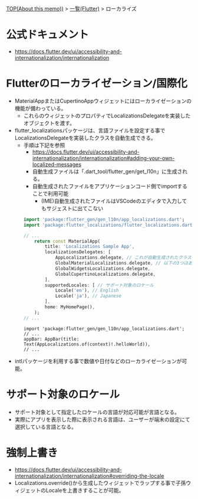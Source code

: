 [TOP(About this memo))](../README.md) > [一覧(Flutter)](./README.md) > ローカライズ


# 公式ドキュメント
* https://docs.flutter.dev/ui/accessibility-and-internationalization/internationalization

# Flutterのローカライゼーション/国際化
* MaterialAppまたはCupertinoAppウィジェットにはローカライゼーションの機能が備わっている。
    * これらのウィジェットのプロパティでLocalizationsDelegateを実装したオブジェクトを渡す。
* flutter_localizationsパッケージは、言語ファイルを設定する事でLocalizationsDelegateを実装したクラスを自動生成できる。
    * 手順は下記を参照
        * https://docs.flutter.dev/ui/accessibility-and-internationalization/internationalization#adding-your-own-localized-messages
        * 自動生成ファイルは「.dart_tool/flutter_gen/get_l10n」に生成される。
        * 自動生成されたファイルをアプリケーションコード側でimportすることで利用可能
            * (IME)自動生成されたファイルはVSCodeのエディタで入力してもサジェストに出てこない
        ```dart
        import 'package:flutter_gen/gen_l10n/app_localizations.dart';
        import 'package:flutter_localizations/flutter_localizations.dart';

        // ...
            return const MaterialApp(
                title: 'Localizations Sample App',
                localizationsDelegates: [
                    AppLocalizations.delegate, // これが自動生成されたクラスとなる。
                    GlobalMaterialLocalizations.delegate, // 以下の3つはあらかじめflutter_localizationパッケージに定義されたdelegateクラス
                    GlobalWidgetsLocalizations.delegate,
                    GlobalCupertinoLocalizations.delegate,
                ],
                supportedLocales: [ // サポート対象のロケール
                    Locale('en'), // English
                    Locale('ja'), // Japanese
                ],
                home: MyHomePage(),
            );
        // ...
        ```
        ```
        import 'package:flutter_gen/gen_l10n/app_localizations.dart';
        // ...
        appBar: AppBar(title: Text(AppLocalizations.of(context)!.helloWorld)),
        // ...
        ```
* intlパッケージを利用する事で数値や日付などのローカライゼーションが可能。

# サポート対象のロケール
* サポート対象として指定したロケールの言語が対応可能が言語となる。
* 実際にアプリを表示した際に表示される言語は、ユーザーが端末の設定にて選択している言語となる。

# 強制上書き
* https://docs.flutter.dev/ui/accessibility-and-internationalization/internationalization#overriding-the-locale
* Localizations.override()から生成したウィジェットでラップする事で子孫ウィジェットのLocaleを上書きすることが可能。




    